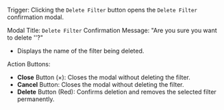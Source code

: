 Trigger: Clicking the `Delete Filter` button opens the `Delete Filter` confirmation modal.

Modal Title: `Delete Filter`
Confirmation Message: "Are you sure you want to delete '<Filter Name>'?"
- Displays the name of the filter being deleted.

Action Buttons:
- **Close** Button (×): Closes the modal without deleting the filter.
- **Cancel** Button: Closes the modal without deleting the filter.
- **Delete** Button (Red): Confirms deletion and removes the selected filter permanently.